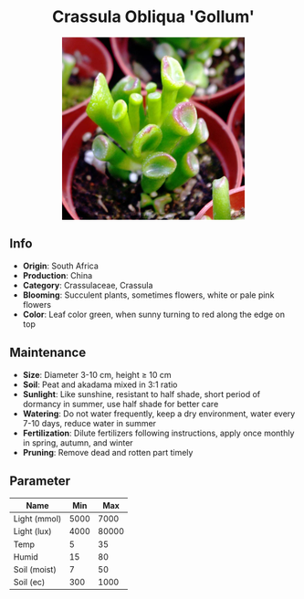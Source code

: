 <h1 align='center'>Crassula Obliqua 'Gollum'</h1>
<p align="center">
    <img 
        align='center'
        width='320'
        src="../images/crassula obliqua gollum.png" 
        alt='Crassula Obliqua 'Gollum'' />
</p>

## Info

 - **Origin**: South Africa
 - **Production**: China
 - **Category**: Crassulaceae, Crassula
 - **Blooming**: Succulent plants, sometimes flowers, white or pale pink flowers
 - **Color**: Leaf color green, when sunny turning to red along the edge on top

## Maintenance

 - **Size**: Diameter 3-10 cm, height ≥ 10 cm
 - **Soil**: Peat and akadama mixed in 3:1 ratio
 - **Sunlight**: Like sunshine, resistant to half shade, short period of dormancy in summer, use half shade for better care
 - **Watering**: Do not water frequently, keep a dry environment, water every 7-10 days, reduce water in summer
 - **Fertilization**: Dilute fertilizers following instructions, apply once monthly in spring, autumn, and winter
 - **Pruning**: Remove dead and rotten part timely

## Parameter

| Name         | Min  | Max   |
|--------------|------|-------|
| Light (mmol) | 5000 | 7000  |
| Light (lux)  | 4000 | 80000 |
| Temp         | 5    | 35    |
| Humid        | 15   | 80    |
| Soil (moist) | 7   | 50    |
| Soil (ec)    | 300  | 1000  |